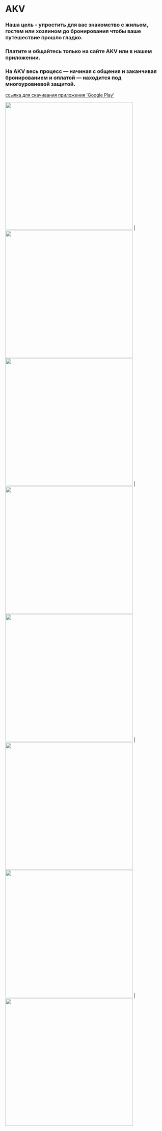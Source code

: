 # AKV 
### Наша цель - упростить для вас знакомство с жильем, гостем или хозяином до бронирования чтобы ваше путешествие прошло гладко.
### Платите и общайтесь только на сайте AKV или в нашем приложении. 
### На AKV весь процесс — начиная с общения и заканчивая бронированием и оплатой — находится под многоуровневой защитой.

[ссылка для скачивания приложения 'Google Play'](https://play.google.com/store/apps/details?id=com.akvrelease.akvandroidapp) 


<img src="https://user-images.githubusercontent.com/43146486/93905608-f9cb8e00-fd1c-11ea-84c0-735639989e4c.png" width="400"> | <img src="https://user-images.githubusercontent.com/43146486/93905634-ffc16f00-fd1c-11ea-90ed-aa84ce1a0fcc.png" width="400"> 
<img src="https://user-images.githubusercontent.com/43146486/93905642-018b3280-fd1d-11ea-9ed0-85bd713999b7.png" width="400"> |
<img src="https://user-images.githubusercontent.com/43146486/93905647-02bc5f80-fd1d-11ea-8775-0825235b1708.png" width="400">
<img src="https://user-images.githubusercontent.com/43146486/93905655-0354f600-fd1d-11ea-991b-53ead91de7ae.png" width="400"> |
<img src="https://user-images.githubusercontent.com/43146486/93905661-04862300-fd1d-11ea-9af5-15c53e5f3807.png" width="400">
<img src="https://user-images.githubusercontent.com/43146486/93905665-05b75000-fd1d-11ea-8597-7c4b7a939b63.png" width="400"> |
<img src="https://user-images.githubusercontent.com/43146486/93905668-064fe680-fd1d-11ea-936f-5295f2cc6ddd.png" width="400">


